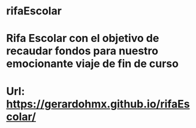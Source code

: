 # rifaEscolar
# Rifa Escolar con el objetivo de recaudar fondos para nuestro emocionante viaje de fin de curso
# Url: https://gerardohmx.github.io/rifaEscolar/